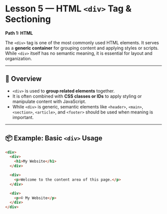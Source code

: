 # Lesson 5 — HTML `<div>` Tag & Sectioning  

**Path 1: HTML**  

The `<div>` tag is one of the most commonly used HTML elements. It serves as a **generic container** for grouping content and applying styles or scripts. While `<div>` itself has no semantic meaning, it is essential for layout and organization.

---

## 🧩 Overview  

- `<div>` is used to **group related elements** together.  
- It is often combined with **CSS classes or IDs** to apply styling or manipulate content with JavaScript.  
- While `<div>` is generic, semantic elements like `<header>`, `<main>`, `<section>`, `<article>`, and `<footer>` should be used when meaning is important.  

---

## 📦 Example: Basic `<div>` Usage  

```html
<div>
  <div>
    <h1>My Website</h1>
  </div>

  <div>
    <p>Welcome to the content area of this page.</p>
  </div>

  <div>
    <p>© My Website</p>
  </div>
</div>
```